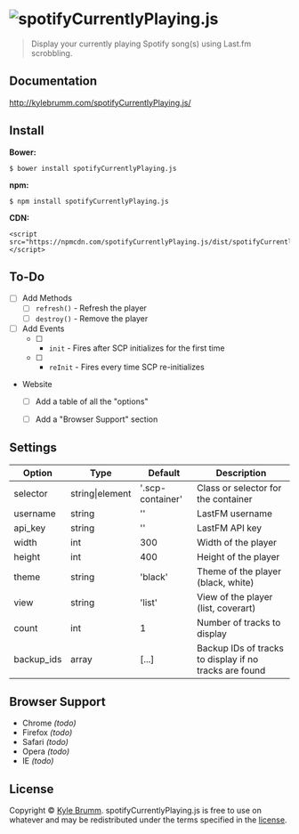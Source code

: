 # ![spotifyCurrentlyPlaying.js](https://raw.githubusercontent.com/kjbrum/spotifyCurrentlyPlaying.js/master/img/spotify-currently-playing.png)

> Display your currently playing Spotify song(s) using Last.fm scrobbling.


## Documentation

http://kylebrumm.com/spotifyCurrentlyPlaying.js/


## Install

__Bower:__

```
$ bower install spotifyCurrentlyPlaying.js
```

__npm:__

```
$ npm install spotifyCurrentlyPlaying.js
```

__CDN:__

```
<script src="https://npmcdn.com/spotifyCurrentlyPlaying.js/dist/spotifyCurrentlyPlaying.min.js"></script>
```


## To-Do

- [ ] Add Methods
    - [ ] `refresh()` - Refresh the player
    - [ ] `destroy()` - Remove the player
- [ ] Add Events
    - [ ] - `init` - Fires after SCP initializes for the first time
    - [ ] - `reInit` - Fires every time SCP re-initializes
- Website
    - [ ] Add a table of all the "options"
    - [ ] Add a "Browser Support" section


## Settings

|Option|Type|Default|Description|
|---|---|---|---|
selector|string\|element|'.scp-container'|Class or selector for the container
username|string|''|LastFM username
api_key|string|''|LastFM API key
width|int|300|Width of the player
height|int|400|Height of the player
theme|string|'black'|Theme of the player (black, white)
view|string|'list'|View of the player (list, coverart)
count|int|1|Number of tracks to display
backup_ids|array|[...]|Backup IDs of tracks to display if no tracks are found


## Browser Support

- Chrome _(todo)_
- Firefox _(todo)_
- Safari _(todo)_
- Opera _(todo)_
- IE _(todo)_


## License

Copyright &copy; [Kyle Brumm](http://kylebrumm.com). spotifyCurrentlyPlaying.js is free to use on whatever and may be redistributed under the terms specified in the [license](LICENSE.md).
